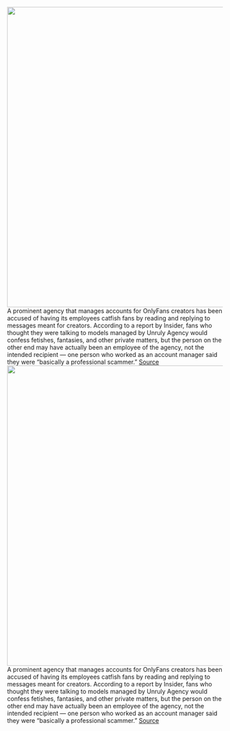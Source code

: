 <img src='https://cdn.vox-cdn.com/thumbor/uIsOYKrw5EfvRYP1PQa5bsdTnZA=/0x0:2040x1360/1200x800/filters:focal(857x517:1183x843)/cdn.vox-cdn.com/uploads/chorus_image/image/70297915/acastro_200227_1777_onlyfans_0001.0.jpg' width='700px' /><br/>
A prominent agency that manages accounts for OnlyFans creators has been accused of having its employees catfish fans by reading and replying to messages meant for creators. According to a report by Insider, fans who thought they were talking to models managed by Unruly Agency would confess fetishes, fantasies, and other private matters, but the person on the other end may have actually been an employee of the agency, not the intended recipient — one person who worked as an account manager said they were “basically a professional scammer.”
<a href='https://www.theverge.com/2021/12/20/22846456/onlyfans-management-creators-ghostwriting-catfishing-unruly-agency'> Source <a/><img src='https://cdn.vox-cdn.com/thumbor/uIsOYKrw5EfvRYP1PQa5bsdTnZA=/0x0:2040x1360/1200x800/filters:focal(857x517:1183x843)/cdn.vox-cdn.com/uploads/chorus_image/image/70297915/acastro_200227_1777_onlyfans_0001.0.jpg' width='700px' /><br/>
A prominent agency that manages accounts for OnlyFans creators has been accused of having its employees catfish fans by reading and replying to messages meant for creators. According to a report by Insider, fans who thought they were talking to models managed by Unruly Agency would confess fetishes, fantasies, and other private matters, but the person on the other end may have actually been an employee of the agency, not the intended recipient — one person who worked as an account manager said they were “basically a professional scammer.”
<a href='https://www.theverge.com/2021/12/20/22846456/onlyfans-management-creators-ghostwriting-catfishing-unruly-agency'> Source <a/>